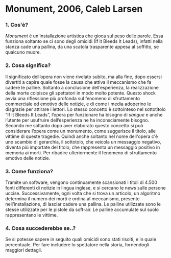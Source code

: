 #  Monument, 2006, Caleb Larsen

 ### 1. Cos'è?  
_Monument_ è un'installazione artistica che gioca sul peso delle parole. Essa funziona soltanto se ci sono degli omicidi (If it Bleeds It Leads), infatti nella stanza cade una pallina, da una scatola trasparente appesa al soffitto, se qualcuno muore.

 ### 2. Cosa significa?  
Il significato dell’opera non viene rivelato subito, ma alla fine, dopo essersi divertiti a capire quale fosse la causa che attiva il meccanismo che fa cadere le palline. Soltanto a conclusione dell’esperienza, la realizzazione della morte colpisce gli spettatori in modo molto potente. Questo shock avvia una riflessione più profonda sul fenomeno di sfruttamento commerciale ed emotivo delle notizie, e di come i media adoperino le disgrazie per attirare i lettori. Lo stesso concetto è sottointeso nel sottotitolo “If it Bleeds It Leads”, l’opera per funzionare ha bisogno di _sangue_ e anche l’utente per usufruire dell’esperienza ne ha inconsciamente bisogno. Secondo me soltanto dopo aver elaborato questo concetto si può considerare l’opera come un monumento, come  suggerisce il titolo, alle vittime di queste tragedie. Quindi anche soltanto nel nome dell'opera c'è uno scambio di gerarchia, il sottotolo, che veicola un messaggio negativo, diventa più importate del titolo, che rappresenta un messaggio positivo in memoria ai morti. Per ribadire ulteriormente il fenomeno di sfruttamento emotivo delle notizie.
 
 ### 3. Come funziona?  
Tramite un software, vengono continuamente scansionati i titoli di 4.500 fonti differenti di notizie in lingua inglese, e si cercano le news sulle persone uccise. Successivamente, ogni volta  che si trova un articolo, un algoritmo determina il numero dei morti e ordina al meccanismo, presente nell’installazione, di lasciar cadere una pallina. Le palline utilizzate sono le stesse utilizzate per le pistole da soft-air. Le palline accumulate sul suolo rappresentano le vittime.
 
 ### 4. Cosa succederebbe se..?  
Se si potesse sapere in seguito quali omicidi sono stati risolti, e in quale percentuale. Per fare includere lo spettatore nella storia, fornendogli maggiori dettagli.
